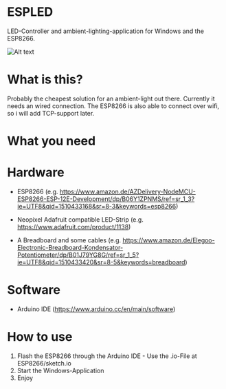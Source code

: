 # ESPLED
LED-Controller and ambient-lighting-application for Windows and the ESP8266.

![Alt text](Demo.gif?raw=true "Title")

# What is this?
Probably the cheapest solution for an ambient-light out there. Currently it needs an wired connection. The ESP8266 is also able to connect over wifi, so i will add TCP-support later.

# What you need

# Hardware
- ESP8266 (e.g. https://www.amazon.de/AZDelivery-NodeMCU-ESP8266-ESP-12E-Development/dp/B06Y1ZPNMS/ref=sr_1_3?ie=UTF8&qid=1510433168&sr=8-3&keywords=esp8266)

- Neopixel Adafruit compatible LED-Strip (e.g. https://www.adafruit.com/product/1138)

- A Breadboard and some cables (e.g. https://www.amazon.de/Elegoo-Electronic-Breadboard-Kondensator-Potentiometer/dp/B01J79YG8G/ref=sr_1_5?ie=UTF8&qid=1510433420&sr=8-5&keywords=breadboard)

# Software
- Arduino IDE (https://www.arduino.cc/en/main/software)


# How to use
1. Flash the ESP8266 through the Arduino IDE - Use the .io-File at ESP8266/sketch.io
2. Start the Windows-Application
3. Enjoy
